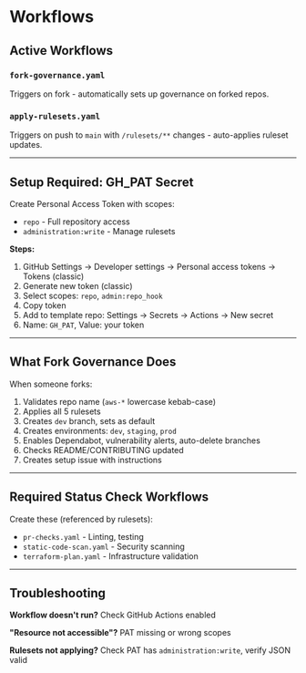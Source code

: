 # Workflows

## Active Workflows

### `fork-governance.yaml`
Triggers on fork - automatically sets up governance on forked repos.

### `apply-rulesets.yaml`
Triggers on push to `main` with `/rulesets/**` changes - auto-applies ruleset updates.

---

## Setup Required: GH_PAT Secret

Create Personal Access Token with scopes:
- `repo` - Full repository access
- `administration:write` - Manage rulesets

**Steps:**
1. GitHub Settings → Developer settings → Personal access tokens → Tokens (classic)
2. Generate new token (classic)
3. Select scopes: `repo`, `admin:repo_hook`
4. Copy token
5. Add to template repo: Settings → Secrets → Actions → New secret
6. Name: `GH_PAT`, Value: your token

---

## What Fork Governance Does

When someone forks:
1. Validates repo name (`aws-*` lowercase kebab-case)
2. Applies all 5 rulesets
3. Creates `dev` branch, sets as default
4. Creates environments: `dev`, `staging`, `prod`
5. Enables Dependabot, vulnerability alerts, auto-delete branches
6. Checks README/CONTRIBUTING updated
7. Creates setup issue with instructions

---

## Required Status Check Workflows

Create these (referenced by rulesets):
- `pr-checks.yaml` - Linting, testing
- `static-code-scan.yaml` - Security scanning
- `terraform-plan.yaml` - Infrastructure validation

---

## Troubleshooting

**Workflow doesn't run?** Check GitHub Actions enabled

**"Resource not accessible"?** PAT missing or wrong scopes

**Rulesets not applying?** Check PAT has `administration:write`, verify JSON valid
